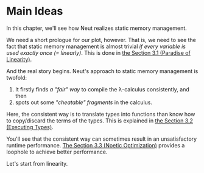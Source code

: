 # Main Ideas

In this chapter, we'll see how Neut realizes static memory management.

We need a short prologue for our plot, however. That is, we need to see the fact that static memory management is almost trivial *if every variable is used exactly once (= linearly)*. This is done in [the Section 3.1 (Paradise of Linearity)](./paradise-of-linearity.md).

And the real story begins. Neut's approach to static memory management is twofold:

1. It firstly finds *a "fair" way* to compile the λ-calculus consistently, and then
2. spots out some *"cheatable" fragments* in the calculus.

Here, the consistent way is to translate types into functions than know how to copy/discard the terms of the types. This is explained in [the Section 3.2 (Executing Types)](./executing-types.md).

You'll see that the consistent way can sometimes result in an unsatisfactory runtime performance. [The Section 3.3 (Noetic Optimization)](./noetic-optimization.md) provides a loophole to achieve better performance.

Let's start from linearity.
